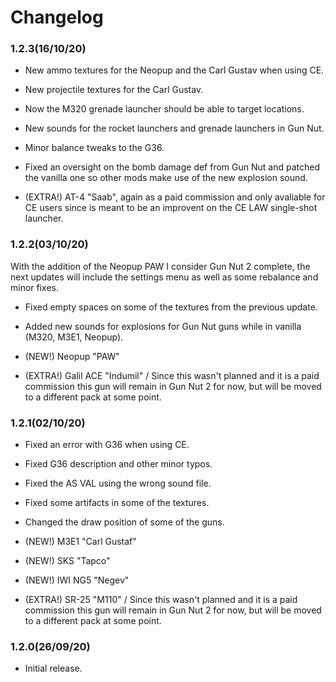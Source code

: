 # Changelog

### 1.2.3(16/10/20)

- New ammo textures for the Neopup and the Carl Gustav when using CE.
- New projectile textures for the Carl Gustav.
- Now the M320 grenade launcher should be able to target locations.
- New sounds for the rocket launchers and grenade launchers in Gun Nut.
- Minor balance tweaks to the G36.
- Fixed an oversight on the bomb damage def from Gun Nut and patched the vanilla one so other mods make use of the new explosion sound.

- (EXTRA!) AT-4 "Saab", again as a paid commission and only avaliable for CE users since is meant to be an improvent on the CE LAW single-shot launcher. 

### 1.2.2(03/10/20)
With the addition of the Neopup PAW I consider Gun Nut 2 complete, the next updates will include the settings menu as well as some rebalance and minor fixes.

- Fixed empty spaces on some of the textures from the previous update.
- Added new sounds for explosions for Gun Nut guns while in vanilla (M320, M3E1, Neopup).

- (NEW!) Neopup "PAW"

- (EXTRA!) Galil ACE "Indumil" / Since this wasn't planned and it is a paid commission this gun will remain in Gun Nut 2 for now, but will be moved to a different pack at some point.


### 1.2.1(02/10/20)
- Fixed an error with G36 when using CE.
- Fixed G36 description and other minor typos.
- Fixed the AS VAL using the wrong sound file.
- Fixed some artifacts in some of the textures.
- Changed the draw position of some of the guns.

- (NEW!) M3E1 "Carl Gustaf"
- (NEW!) SKS "Tapco"
- (NEW!) IWI NG5 "Negev"

- (EXTRA!) SR-25 "M110" / Since this wasn't planned and it is a paid commission this gun will remain in Gun Nut 2 for now, but will be moved to a different pack at some point.

### 1.2.0(26/09/20)
- Initial release.
